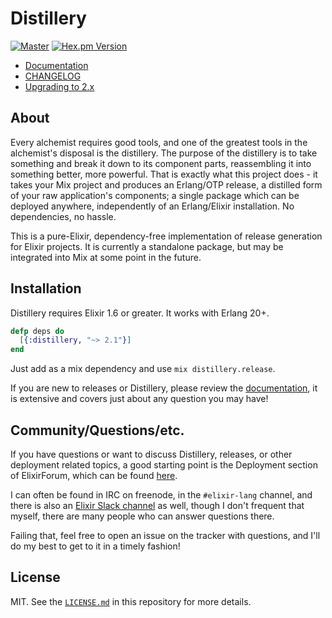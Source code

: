 # Distillery

[![Master](https://travis-ci.org/bitwalker/distillery.svg?branch=master)](https://travis-ci.org/bitwalker/distillery)
[![Hex.pm Version](http://img.shields.io/hexpm/v/distillery.svg?style=flat)](https://hex.pm/packages/distillery)

  * [Documentation](https://hexdocs.pm/distillery)
  * [CHANGELOG](https://hexdocs.pm/distillery/changelog.html)
  * [Upgrading to 2.x](https://hexdocs.pm/distillery/upgrading.html)

## About

Every alchemist requires good tools, and one of the greatest tools in the alchemist's disposal
is the distillery. The purpose of the distillery is to take something and break it down to its
component parts, reassembling it into something better, more powerful. That is exactly
what this project does - it takes your Mix project and produces an Erlang/OTP release, a
distilled form of your raw application's components; a single package which can be deployed anywhere,
independently of an Erlang/Elixir installation. No dependencies, no hassle.

This is a pure-Elixir, dependency-free implementation of release generation for Elixir projects.
It is currently a standalone package, but may be integrated into Mix at some point in the future.

## Installation

Distillery requires Elixir 1.6 or greater. It works with Erlang 20+.

```elixir
defp deps do
  [{:distillery, "~> 2.1"}]
end
```

Just add as a mix dependency and use `mix distillery.release`.

If you are new to releases or Distillery, please review the [documentation](https://hexdocs.pm/distillery),
it is extensive and covers just about any question you may have!

## Community/Questions/etc.

If you have questions or want to discuss Distillery, releases, or other deployment
related topics, a good starting point is the Deployment section of ElixirForum, which
can be found [here](https://elixirforum.com/c/dedicated-sections/deployment).

I can often be found in IRC on freenode, in the `#elixir-lang` channel, and there is
also an [Elixir Slack channel](https://elixir-slackin.herokuapp.com) as well, though I don't frequent that myself, there are
many people who can answer questions there.

Failing that, feel free to open an issue on the tracker with questions, and I'll do my
best to get to it in a timely fashion!

## License

MIT. See the [`LICENSE.md`](https://github.com/bitwalker/distillery/blob/master/LICENSE.md) in this repository for more details.
